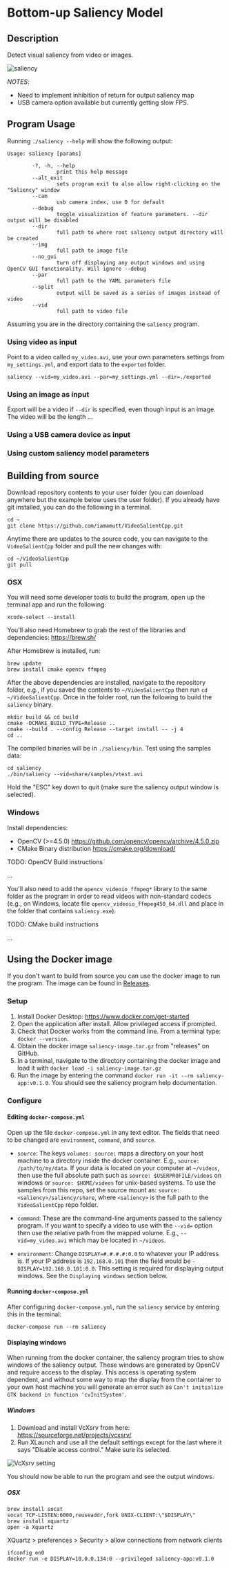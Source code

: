 # Bottom-up Saliency Model

## Description

Detect visual saliency from video or images.

![saliency](media/saliency.gif)


*NOTES*:

- Need to implement inhibition of return for output saliency map
- USB camera option available but currently getting slow FPS.

## Program Usage

Running `./saliency --help` will show the following output:

```
Usage: saliency [params]

        -?, -h, --help
                print this help message
        --alt_exit
                sets program exit to also allow right-clicking on the "Saliency" window  
        --cam
                usb camera index, use 0 for default
        --debug
                toggle visualization of feature parameters. --dir output will be disabled
        --dir
                full path to where root saliency output directory will be created        
        --img
                full path to image file
        --no_gui
                turn off displaying any output windows and using OpenCV GUI functionality. Will ignore --debug
        --par
                full path to the YAML parameters file
        --split
                output will be saved as a series of images instead of video
        --vid
                full path to video file
```

Assuming you are in the directory containing the `saliency` program.

### Using video as input

Point to a video called `my_video.avi`, use your own parameters settings from `my_settings.yml`, and export data to the `exported` folder.

```
saliency --vid=my_video.avi --par=my_settings.yml --dir=./exported
```

### Using an image as input

Export will be a video if `--dir` is specified, even though input is an image. The video will be the length ...

### Using a USB camera device as input

### Using custom saliency model parameters


## Building from source

Download repository contents to your user folder (you can download anywhere but the example below uses the user folder). If you already have git installed, you can do the following in a terminal.

```
cd ~
git clone https://github.com/iamamutt/VideoSalientCpp.git
```

Anytime there are updates to the source code, you can navigate to the `VideoSalientCpp` folder and pull the new changes with:

```
cd ~/VideoSalientCpp
git pull
```

### OSX

You will need some developer tools to build the program, open up the terminal app and run the following:

```
xcode-select --install
```

You'll also need Homebrew to grab the rest of the libraries and dependencies: https://brew.sh/

After Homebrew is installed, run:

```
brew update
brew install cmake opencv ffmpeg
```

After the above dependencies are installed, navigate to the repository folder, e.g., if you saved the contents to `~/VideoSalientCpp` then run `cd ~/VideoSalientCpp`. Once in the folder root, run the following to build the `saliency` binary.

```
mkdir build && cd build
cmake -DCMAKE_BUILD_TYPE=Release ..
cmake --build . --config Release --target install -- -j 4
cd ..
```

The compiled binaries will be in `./saliency/bin`. Test using the samples data:

```
cd saliency
./bin/saliency --vid=share/samples/vtest.avi
```

Hold the "ESC" key down to quit (make sure the saliency output window is selected).


### Windows

Install dependencies:

- OpenCV (>=4.5.0) https://github.com/opencv/opencv/archive/4.5.0.zip
- CMake Binary distribution https://cmake.org/download/

TODO: OpenCV Build instructions

...

You'll also need to add the `opencv_videoio_ffmpeg*` library to the same folder as the program in order to read videos with non-standard codecs (e.g., on Windows, locate file `opencv_videoio_ffmpeg450_64.dll` and place in the folder that contains `saliency.exe`).

TODO: CMake build instructions

...


## Using the Docker image

If you don't want to build from source you can use the docker image to run the program. The image can be found in [Releases](https://github.com/iamamutt/VideoSalientCpp/releases).

### Setup

1. Install Docker Desktop: https://www.docker.com/get-started
2. Open the application after install. Allow privileged access if prompted. 
3. Check that Docker works from the command line. From a terminal type: `docker --version`.
4. Obtain the docker image `saliency-image.tar.gz` from "releases" on GitHub.
5. In a terminal, navigate to the directory containing the docker image and load it with `docker load -i saliency-image.tar.gz`
6. Run the image by entering the command `docker run -it --rm saliency-app:v0.1.0`. You should see the saliency program help documentation.

### Configure

#### Editing `docker-compose.yml`

Open up the file `docker-compose.yml` in any text editor. The fields that need to be changed are `environment`, `command`, and `source`.

- `source`: The keys `volumes: source:` maps a directory on your host machine to a directory inside the docker container. E.g., `source: /path/to/my/data`. If your data is located on your computer at `~/videos`, then use the full absolute path such as `source: $USERPROFILE/videos` on windows or `source: $HOME/videos` for unix-based systems. To use the samples from this repo, set the source mount as: `source: <saliency>/saliency/share`, where `<saliency>` is the full path to the `VideoSalientCpp` repo folder.

- `command`: These are the command-line arguments passed to the saliency program. If you want to specify a video to use with the `--vid=` option then use the relative path from the mapped volume. E.g., `--vid=my_video.avi` which may be located in `~/videos`.

- `environment`: Change `DISPLAY=#.#.#.#:0.0` to whatever your IP address is. If your IP address is `192.168.0.101` then the field would be `- DISPLAY=192.168.0.101:0.0`. This setting is required for displaying output windows. See the `Displaying windows` section below.

#### Running `docker-compose.yml`

After configuring `docker-compose.yml`, run the `saliency` service by entering this in the terminal:

```
docker-compose run --rm saliency
```

#### Displaying windows

When running from the docker container, the saliency program tries to show windows of the saliency output. These windows are generated by OpenCV and require access to the display. This access is operating system dependent, and without some way to map the display from the container to your own host machine you will generate an error such as `Can't initialize GTK backend in function 'cvInitSystem'`.

##### Windows

1. Download and install VcXsrv from here: https://sourceforge.net/projects/vcxsrv/
2. Run XLaunch and use all the default settings except for the last where it says "Disable access control." Make sure its selected.

![VcXsrv setting](media/vcxsrv_opt.png)

You should now be able to run the program and see the output windows.

##### OSX


```
brew install socat
socat TCP-LISTEN:6000,reuseaddr,fork UNIX-CLIENT:\"$DISPLAY\"
brew install xquartz
open -a Xquartz
```

XQuartz > preferences > Security > allow connections from network clients

```
ifconfig en0
docker run -e DISPLAY=10.0.0.134:0 --privileged saliency-app:v0.1.0
```



<!--
# cd opencv && docker build . -t opencv-build:v1.0.0
# docker run --rm -it opencv-build:v1.0.0

# docker build . --target saliency_build -t tmp-build:0.0.1
# docker run -it --rm tmp-build:0.0.1

# docker build . -t saliency-app:v0.1.0
# docker run -it --rm --entrypoint /bin/bash saliency-app:v0.1.0
# docker run -e DISPLAY=10.0.0.34:0.0 -p 5000:5000 -p 8888:8888 -it --rm saliency-app:v0.1.0
# docker run --device=/dev/video0:/dev/video0 -v /tmp/.X11-unix:/tmp/.X11-unix -e DISPLAY=$DISPLAY -p 5000:5000 -p 8888:8888 -it --rm saliency-app:v0.1.0

docker run -e DISPLAY=10.0.0.134:0 --privileged saliency-app:v0.1.0 -c --vid=../internal/samples/vtest.avi
-->
